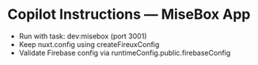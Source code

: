 # Copilot Instructions — MiseBox App

- Run with task: dev:misebox (port 3001)
- Keep nuxt.config using createFireuxConfig
- Validate Firebase config via runtimeConfig.public.firebaseConfig
